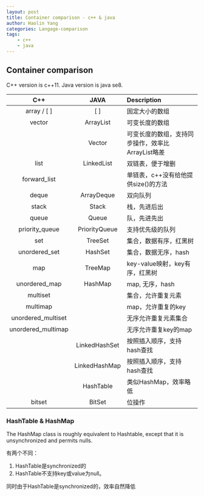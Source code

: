 ```yaml
---
layout: post
title: Container comparison - c++ & java
author: Haolin Yang
categories: Langage-comparison
tags: 
    - c++
    - java
---
```


## Container comparison

C++ version is c++11. Java version is java se8.

|  C++  | JAVA  | Description |
| :---: | :---: | :---        |
| array / [ ] |  [ ]  | 固定大小的数组 |
| vector| ArrayList | 可变长度的数组 |
|       | Vector | 可变长度的数组，支持同步操作，效率比ArrayList略差 |
| list  | LinkedList | 双链表，便于增删 |
| forward_list |     | 单链表，c++没有给他提供size()的方法 |
| deque | ArrayDeque | 双向队列 |
| stack | Stack | 栈，先进后出 |
| queue | Queue | 队，先进先出 |
| priority_queue | PriorityQueue | 支持优先级的队列 |
| set | TreeSet | 集合，数据有序，红黑树|
| unordered_set | HashSet | 集合，数据无序，hash|
| map | TreeMap | key-value映射，key有序，红黑树|
| unordered_map | HashMap | map, 无序，hash |
| multiset |    | 集合，允许重复元素 |
| multimap |    | map，允许重复的key |
| unordered_multiset | | 无序允许重复元素集合 |
| unordered_multimap | | 无序允许重复key的map |
|   | LinkedHashSet | 按照插入顺序，支持hash查找 |
|   | LinkedHashMap | 按照插入顺序，支持hash查找 |
|   | HashTable | 类似HashMap，效率略低 |
| bitset | BitSet | 位操作 |

### HashTable & HashMap

The HashMap class is roughly equivalent to Hashtable, except that it is unsynchronized and permits nulls.

 有两个不同：

 1. HashTable是synchronized的
 2. HashTable不支持key或value为null。
 
 同时由于HashTable是synchronized的，效率自然降低